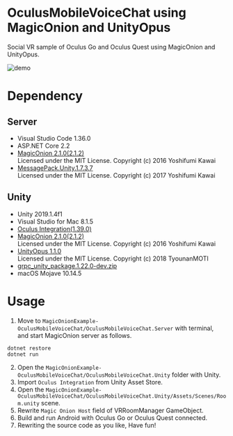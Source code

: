 # OculusMobileVoiceChat using MagicOnion and UnityOpus

Social VR sample of Oculus Go and Oculus Quest using MagicOnion and UnityOpus.

![demo](https://github.com/nikaera/MagicOnionExample-OculusMobileVoiceChat/blob/master/OculusMobileVoiceChat.gif)

# Dependency

## Server
- Visual Studio Code 1.36.0
- ASP.NET Core 2.2
- [MagicOnion 2.1.0(2.1.2)](https://github.com/Cysharp/MagicOnion/releases/tag/2.1.0)  
Licensed under the MIT License. Copyright (c) 2016 Yoshifumi Kawai
- [MessagePack.Unity.1.7.3.7](https://github.com/neuecc/MessagePack-CSharp/releases/tag/v1.7.3.7)  
Licensed under the MIT License. Copyright (c) 2017 Yoshifumi Kawai

## Unity
- Unity 2019.1.4f1
- Visual Studio for Mac 8.1.5
- [Oculus Integration(1.39.0)](https://assetstore.unity.com/packages/tools/integration/oculus-integration-82022)
- [MagicOnion 2.1.0(2.1.2)](https://github.com/Cysharp/MagicOnion/releases/tag/2.1.0)  
Licensed under the MIT License. Copyright (c) 2016 Yoshifumi Kawai
- [UnityOpus 1.1.0](https://github.com/TyounanMOTI/UnityOpus/releases/tag/v1.1.0)  
Licensed under the MIT License. Copyright (c) 2018 TyounanMOTI
- [grpc_unity_package.1.22.0-dev.zip](https://packages.grpc.io/archive/2019/06/7fce9da88febd7c0d6f6e0fb90ba31e600624623-9f70381d-a50b-44b5-87cf-62e43d72037e/index.xml)
- macOS Mojave 10.14.5

# Usage

1. Move to `MagicOnionExample-OculusMobileVoiceChat/OculusMobileVoiceChat.Server` with terminal,  
and start MagicOnion server as follows.
```
dotnet restore
dotnet run
```

2. Open the `MagicOnionExample-OculusMobileVoiceChat/OculusMobileVoiceChat.Unity` folder with Unity.
3. Import `Oculus Integration` from Unity Asset Store.
4. Open the `MagicOnionExample-OculusMobileVoiceChat/OculusMobileVoiceChat.Unity/Assets/Scenes/Room.unity` scene.
5. Rewrite `Magic Onion Host` field of VRRoomManager GameObject.
6. Build and run Android with Oculus Go or Oculus Quest connected.
7. Rewriting the source code as you like, Have fun!
